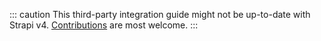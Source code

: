 ::: caution
This third-party integration guide might not be up-to-date with Strapi v4. [Contributions](https://github.com/strapi/documentation/blob/main/CONTRIBUTING.md) are most welcome.
:::
